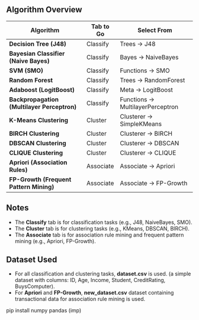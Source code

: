 

## Algorithm Overview

| **Algorithm**                       | **Tab to Go**    | **Select From**        |
|-------------------------------------|------------------|------------------------|
| **Decision Tree (J48)**             | Classify         | Trees → J48            |
| **Bayesian Classifier (Naive Bayes)**| Classify         | Bayes → NaiveBayes     |
| **SVM (SMO)**                       | Classify         | Functions → SMO        |
| **Random Forest**                   | Classify         | Trees → RandomForest   |
| **Adaboost (LogitBoost)**           | Classify         | Meta → LogitBoost      |
| **Backpropagation (Multilayer Perceptron)** | Classify | Functions → MultilayerPerceptron |
| **K-Means Clustering**              | Cluster          | Clusterer → SimpleKMeans |
| **BIRCH Clustering**                | Cluster          | Clusterer → BIRCH      |
| **DBSCAN Clustering**               | Cluster          | Clusterer → DBSCAN     |
| **CLIQUE Clustering**               | Cluster          | Clusterer → CLIQUE     |
| **Apriori (Association Rules)**     | Associate        | Associate → Apriori    |
| **FP-Growth (Frequent Pattern Mining)** | Associate    | Associate → FP-Growth  |


## Notes

- The **Classify** tab is for classification tasks (e.g., J48, NaiveBayes, SMO).
- The **Cluster** tab is for clustering tasks (e.g., KMeans, DBSCAN, BIRCH).
- The **Associate** tab is for association rule mining and frequent pattern mining (e.g., Apriori, FP-Growth).
  
## Dataset Used

- For all classification and clustering tasks, **dataset.csv** is used. (a simple dataset with columns: ID, Age, Income, Student, CreditRating, BuysComputer).
- For **Apriori** and **FP-Growth**, **new_dataset.csv** dataset containing transactional data for association rule mining is used.

pip install numpy pandas (imp)
